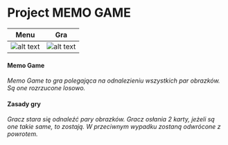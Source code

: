 # Project MEMO GAME

Menu                                              |   Gra
:------------------------------------------------:|:------------------------------------------------:
![alt text](https://image.ibb.co/hx5Q4J/Menu.jpg) | ![alt text](https://image.ibb.co/dBvdry/Webp_net_gifmaker.gif)


#### Memo Game ####

*Memo Game to gra polegająca na odnalezieniu wszystkich par obrazków. Są one rozrzucone losowo.*

#### Zasady gry ####

*Gracz stara się odnaleźć pary obrazków. Gracz osłania 2 karty, jeżeli są one takie same, to zostają. W przeciwnym wypadku zostaną odwrócone z powrotem.*